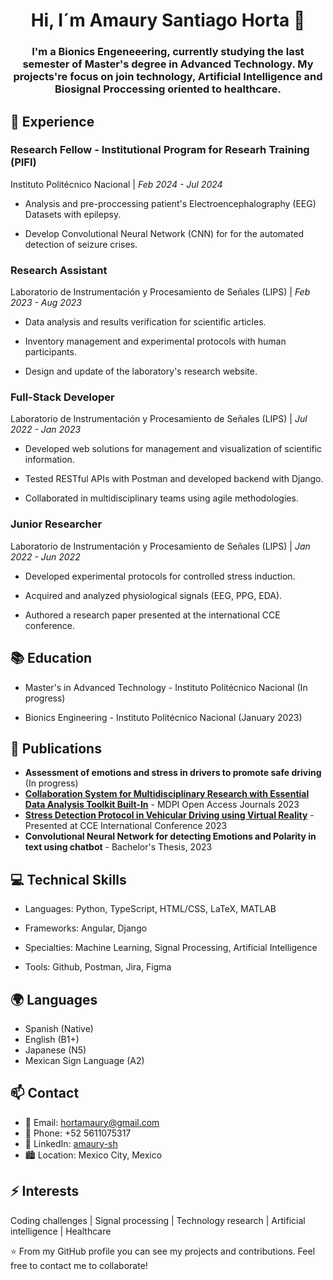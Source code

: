<h1 align="center"> Hi, I´m Amaury Santiago Horta 👋 </h1>

 <h3 align="center"> I'm a Bionics Engeneeering, currently studying the last semester of Master's degree in Advanced Technology. My projects're focus on join technology, Artificial Intelligence and Biosignal Proccessing oriented to healthcare. </h3>
  
## 🚀 Experience

### Research Fellow -  Institutional Program for Researh Training (PIFI)
Instituto Politécnico Nacional | *Feb 2024 - Jul 2024*

- Analysis and pre-proccessing patient's Electroencephalography (EEG) Datasets with epilepsy.

- Develop Convolutional Neural Network (CNN) for for the automated detection of seizure crises.

### Research Assistant
Laboratorio de Instrumentación y Procesamiento de Señales (LIPS) | *Feb 2023 - Aug 2023*

- Data analysis and results verification for scientific articles.

- Inventory management and experimental protocols with human participants.

- Design and update of the laboratory's research website.

### Full-Stack Developer
Laboratorio de Instrumentación y Procesamiento de Señales (LIPS) | *Jul 2022 - Jan 2023*

- Developed web solutions for management and visualization of scientific information.

- Tested RESTful APIs with Postman and developed backend with Django.

- Collaborated in multidisciplinary teams using agile methodologies.

### Junior Researcher
Laboratorio de Instrumentación y Procesamiento de Señales (LIPS) | *Jan 2022 - Jun 2022*

- Developed experimental protocols for controlled stress induction.

- Acquired and analyzed physiological signals (EEG, PPG, EDA).

- Authored a research paper presented at the international CCE conference.

## 📚 Education
- Master's in Advanced Technology - Instituto Politécnico Nacional (In progress)

- Bionics Engineering - Instituto Politécnico Nacional (January 2023)

## 📝 Publications
- **Assessment of emotions and stress in drivers to promote safe driving** (In progress) 
- **[Collaboration System for Multidisciplinary Research with Essential Data Analysis Toolkit Built-In](https://www.mdpi.com/2078-2489/14/12/626)** - MDPI Open Access Journals 2023
- **[Stress Detection Protocol in Vehicular Driving using Virtual Reality](https://ieeexplore.ieee.org/abstract/document/10332850)** - Presented at CCE International Conference 2023
- **Convolutional Neural Network for detecting Emotions and Polarity in text using chatbot** - Bachelor's Thesis, 2023

## 💻 Technical Skills
- Languages: Python, TypeScript, HTML/CSS, LaTeX, MATLAB

- Frameworks: Angular, Django

- Specialties: Machine Learning, Signal Processing, Artificial Intelligence

- Tools: Github, Postman, Jira, Figma

## 🌍 Languages
- Spanish (Native)
- English (B1+)
- Japanese (N5)
- Mexican Sign Language (A2)

## 📫 Contact
- 📧 Email: hortamaury@gmail.com
- 📱 Phone: +52 5611075317
- 💼 LinkedIn: [amaury-sh](https://www.linkedin.com/in/amaury-sh)
- 🏙️ Location: Mexico City, Mexico

## ⚡ Interests

Coding challenges | Signal processing | Technology research | Artificial intelligence | Healthcare

⭐ From my GitHub profile you can see my projects and contributions. Feel free to contact me to collaborate!
